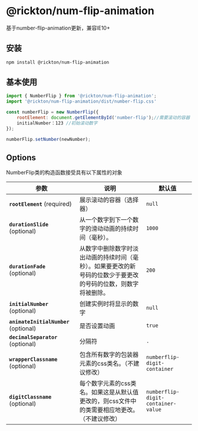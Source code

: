 # @rickton/num-flip-animation

基于number-flip-animation更新，兼容IE10+

## 安装

```bash
npm install @rickton/num-flip-animation
```

## 基本使用
```javascript
import { NumberFlip } from '@rickton/num-flip-animation';
import '@rickton/num-flip-animation/dist/number-flip.css'

const numberFlip = new NumberFlip({
    rootElement: document.getElementById('number-flip');//需要滚动的容器
    initialNumber：123 //初始滚动数字
});

numberFlip.setNumber(newNumber);
```


## Options

NumberFlip类的构造函数接受具有以下属性的对象  

| 参数                                | 说明                                                                                                                                                                                                               | 默认值                            |
| ------------------------------------- | ------------------------------------------------------------------------------------------------------------------------------------------------------------------------------------------------------------------------- | ---------------------------------- |
| **`rootElement`** (required)          | 展示滚动的容器（选择器）                                                                                                                                                                    | `null`                             |
| **`durationSlide`** (optional)        | 从一个数字到下一个数字的滑动动画的持续时间（毫秒）。                                                                                                                                       | `1000`                             |
| **`durationFade`** (optional)         | 从数字中删除数字时淡出动画的持续时间（毫秒）。如果要更改的新号码的位数少于要更改的号码的位数，则数字将被删除。 | `200`                              |
| **`initialNumber`** (optional)        | 创建实例时将显示的数字                                                                                                                                              | `null`                             |
| **`animateInitialNumber`** (optional) | 是否设置动画                                                                                                                                                                    | `true`                             |
| **`decimalSeparator`** (optional)     | 分隔符                                                                                                                               | `.`                                |
| **`wrapperClassname`** (optional)     | 包含所有数字的包装器元素的css类名。（不建议修改）                                         | `numberflip-digit-container`       |
| **`digitClassname`** (optional)       | 每个数字元素的css类名。如果这是从默认值更改的，则css文件中的类需要相应地更改。 （不建议修改）                                                     | `numberflip-digit-container-value` |